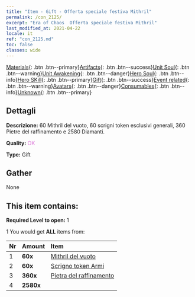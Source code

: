 ```yaml
---
title: "Item - Gift - Offerta speciale festiva Mithril"
permalink: /con_2125/
excerpt: "Era of Chaos  Offerta speciale festiva Mithril"
last_modified_at: 2021-04-22
locale: it
ref: "con_2125.md"
toc: false
classes: wide
---
```

 [Materials](/ItemsIT/){: .btn .btn--primary}[Artifacts](/ItemsIT/Artifacts/){: .btn .btn--success}[Unit Soul](/ItemsIT/UnitSoul/){: .btn .btn--warning}[Unit Awakening](/ItemsIT/UnitAwakening/){: .btn .btn--danger}[Hero Soul](/ItemsIT/HeroSoul/){: .btn .btn--info}[Hero SKill](/ItemsIT/HeroSkill/){: .btn .btn--primary}[Gift](/ItemsIT/Gift/){: .btn .btn--success}[Event related](/ItemsIT/Events/){: .btn .btn--warning}[Avatars](/ItemsIT/Avatars/){: .btn .btn--danger}[Consumables](/ItemsIT/Consumables/){: .btn .btn--info}[Unknown](/ItemsIT/Unknown/){: .btn .btn--primary}

## Dettagli
 **Descrizione:** 60 Mithril del vuoto, 60 scrigni token esclusivi generali, 360 Pietre del raffinamento e 2580 Diamanti.

 **Quality:** <span style="color: #DA70D6">OK</span>

 **Type:** Gift

## Gather

  None

## This item contains:

 **Required Level to open:** 1

 1 You would get **ALL** items  from:

  | Nr | Amount |     Item    |
  |:---|:-------|:------------|
  | 1 |  **60x** | [Mithril del vuoto](/it/Items/con_817/) |  | 
  | 2 |  **60x** | [Scrigno token Armi](/it/Items/con_1367/) |  | 
  | 3 |  **360x** | [Pietra del raffinamento](/it/Items/con_814/) |  | 
  | 4 |  **2580x** | <i class="fas fa-gem"/> |  | 
